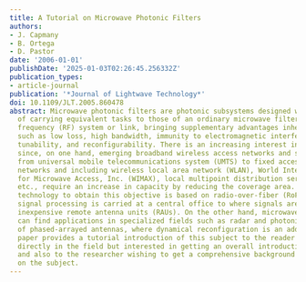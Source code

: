 ```yaml
---
title: A Tutorial on Microwave Photonic Filters
authors:
- J. Capmany
- B. Ortega
- D. Pastor
date: '2006-01-01'
publishDate: '2025-01-03T02:26:45.256332Z'
publication_types:
- article-journal
publication: '*Journal of Lightwave Technology*'
doi: 10.1109/JLT.2005.860478
abstract: Microwave photonic filters are photonic subsystems designed with the aim
  of carrying equivalent tasks to those of an ordinary microwave filter within a radio
  frequency (RF) system or link, bringing supplementary advantages inherent to photonics
  such as low loss, high bandwidth, immunity to electromagnetic interference (EMI),
  tunability, and reconfigurability. There is an increasing interest in this subject
  since, on one hand, emerging broadband wireless access networks and standards spanning
  from universal mobile telecommunications system (UMTS) to fixed access picocellular
  networks and including wireless local area network (WLAN), World Interoperability
  for Microwave Access, Inc. (WIMAX), local multipoint distribution service (LMDS),
  etc., require an increase in capacity by reducing the coverage area. An enabling
  technology to obtain this objective is based on radio-over-fiber (RoF) systems where
  signal processing is carried at a central office to where signals are carried from
  inexpensive remote antenna units (RAUs). On the other hand, microwave photonic filters
  can find applications in specialized fields such as radar and photonic beamsteering
  of phased-arrayed antennas, where dynamical reconfiguration is an added value. This
  paper provides a tutorial introduction of this subject to the reader not working
  directly in the field but interested in getting an overall introduction of the subject
  and also to the researcher wishing to get a comprehensive background before working
  on the subject.
---
```

